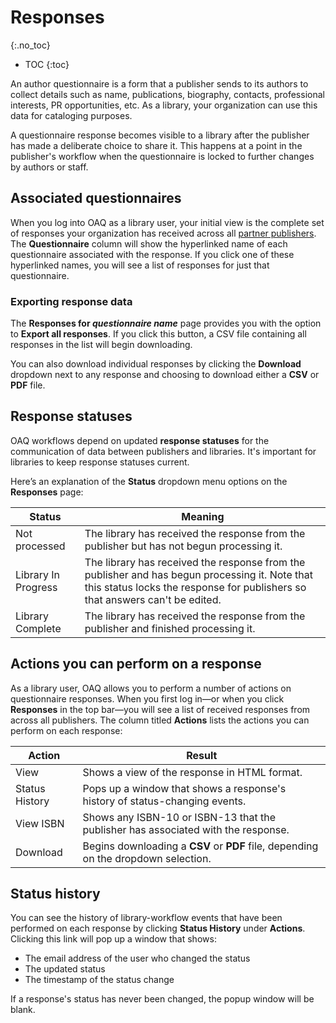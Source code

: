 # Responses
{:.no_toc}

* TOC
{:toc}

An author questionnaire is a form that a publisher sends to its authors to collect details such as name, publications, biography, contacts, professional interests, PR opportunities, etc. As a library, your organization can use this data for cataloging purposes.

A questionnaire response becomes visible to a library after the publisher has made a deliberate choice to share it. This happens at a point in the publisher's workflow when the questionnaire is locked to further changes by authors or staff.

## Associated questionnaires

When you log into OAQ as a library user, your initial view is the complete set of responses your organization has received across all [partner publishers](account_management#partnering-with-publishers). The **Questionnaire** column will show the hyperlinked name of each questionnaire associated with the response. If you click one of these hyperlinked names, you will see a list of responses for just that questionnaire.

### Exporting response data

The **Responses for _questionnaire name_** page provides you with the option to **Export all responses**. If you click this button, a CSV file containing all responses in the list will begin downloading.

You can also download individual responses by clicking the **Download** dropdown next to any response and choosing to download either a **CSV** or **PDF** file.

## Response statuses

OAQ workflows depend on updated **response statuses** for the communication of data between publishers and libraries. It's important for libraries to keep response statuses current.

Here’s an explanation of the **Status** dropdown menu options on the **Responses** page:

| Status | Meaning |
|--|--|
|Not processed|The library has received the response from the publisher but has not begun processing it.|
|Library In Progress|The library has received the response from the publisher and has begun processing it. Note that this status locks the response for publishers so that answers can't be edited.|
|Library Complete|The library has received the response from the publisher and finished processing it.|

## Actions you can perform on a response

As a library user, OAQ allows you to perform a number of actions on questionnaire responses. When you first log in—or when you click **Responses** in the top bar—you will see a list of received responses from across all publishers. The column titled **Actions** lists the actions you can perform on each response:

|Action|Result|
|--|--|
|View|Shows a view of the response in HTML format.|
|Status History|Pops up a window that shows a response's history of status-changing events.|
|View ISBN|Shows any ISBN-10 or ISBN-13 that the publisher has associated with the response.|
|Download|Begins downloading a **CSV** or **PDF** file, depending on the dropdown selection.|

## Status history

You can see the history of library-workflow events that have been performed on each response by clicking **Status History** under **Actions**. Clicking this link will pop up a window that shows:

* The email address of the user who changed the status
* The updated status
* The timestamp of the status change

If a response's status has never been changed, the popup window will be blank.
